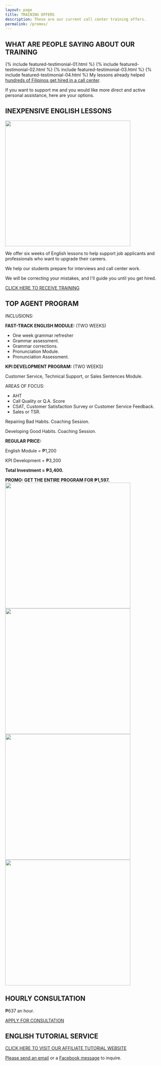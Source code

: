 ```yaml
---
layout: page
title: TRAINING OFFERS
description: These are our current call center training offers. 
permalink: /promos/
---
```

## WHAT ARE PEOPLE SAYING ABOUT OUR TRAINING
{% include featured-testimonial-01.html %}
{% include featured-testimonial-02.html %}
{% include featured-testimonial-03.html %}
{% include featured-testimonial-04.html %}
My lessons already helped [hundreds of Filipinos get hired in a call center](https://callcentertrainingtips.com/testimonials).

If you want to support me and you would like more direct and active personal assistance, here are your options.

## INEXPENSIVE ENGLISH LESSONS

<img src="{{ site.url }}/assets/img/Affordable-English-Lessons.png" width="400">

We offer six weeks of English lessons to help support job applicants and professionals who want to upgrade their careers.

We help our students prepare for interviews and call center work.

We will be correcting your mistakes, and I'll guide you until you get hired. 

<a href="https://callcentertrainingtips.com/6WEL250/" class="button focus">CLICK HERE TO RECEIVE TRAINING</a>

## TOP AGENT PROGRAM

INCLUSIONS:

**FAST-TRACK ENGLISH MODULE:** (TWO WEEKS)

- One week grammar refresher
- Grammar assessment.
- Grammar corrections.
- Pronunciation Module.
- Pronunciation Assessment.

**KPI DEVELOPMENT PROGRAM:** (TWO WEEKS)

Customer Service, Technical Support, or Sales Sentences Module.

AREAS OF FOCUS:

- AHT
- Call Quality or Q.A. Score
- CSAT, Customer Satisfaction Survey or Customer Service Feedback.
- Sales or TSR.

Repairing Bad Habits. Coaching Session.

Developing Good Habits. Coaching Session.

**REGULAR PRICE:**

English Module = ₱1,200

KPI Development = ₱3,200

**Total Investment = ₱3,400.**

**PROMO: GET THE ENTIRE PROGRAM FOR ₱1,597.**
<br>
<img src="{{ site.url }}/assets/img/VOC Champion.jpg" width="400"><br>
<img src="{{ site.url }}/assets/img/Me Sharing my Top Agent Award.png" width="400"><br>
<img src="{{ site.url }}/assets/img/Top Agent Sales.png" width="400"><br>
<img src="{{ site.url }}/assets/img/Top Agent Sales Board.png" width="400"><br>

## HOURLY CONSULTATION

₱637 an hour.

[APPLY FOR CONSULTATION](https://forms.gle/tnbBqJcKSyxGMK9K8)

## ENGLISH TUTORIAL SERVICE

[CLICK HERE TO VISIT OUR AFFILIATE TUTORIAL WEBSITE](https://philippinesprivateenglishtutors.com/)

[Please send an email](mailto:kevin@callcentertrainingtips.com) or a [Facebook message](https://www.facebook.com/callcentertrainingtips/) to inquire.
